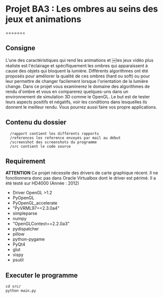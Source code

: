 # Projet BA3 : Les ombres au seins des jeux et animations
=======

## Consigne

L'une des caractéristiques qui rend les animations et ￼les jeux vidéo plus réaliste est l'éclairage et spécifiquement les ombres qui apparaissent à cause des objets qui bloquent la lumière. Différents algorithmes ont été proposés pour améliorer la qualité de ces ombres (hard ou soft) ou pour leur permettre de changer facilement lorsque l'orientation de la lumière change. Dans ce projet vous examinerez le domaine des algorithmes de rendu d'ombre et vous en comparerez quelques-uns dans un environnement de simulation 3D comme le OpenGL. Le but est de tester leurs aspects positifs et négatifs, voir les conditions dans lesquelles ils donnent le meilleur rendu. Vous pourrez aussi faire vos propre 
applications.


## Contenu du dossier
```
  /rapport contient les différents rapports
  /references les reference envoyés par mail au début
  /screenshot des screenshots du programme 
  /src contient le code source
```
## Requirement

**ATTENTION** Ce projet nécessite des drivers de carte graphique récent. Il ne fonctionnera donc pas dans Oracle Virtualbox dont le driver est périmé. Il a été testé sur HD4000 (Année : 2012)

 - Driver OpenGL >1.2
 - PyOpenGL
 - PyOpenGL_accelerate
 - "PyVRML97==2.3.0a4"
 - simpleparse
 - numpy
 - "OpenGLContext==2.2.0a3"
 - pydispatcher
 - pillow
 - python-pygame
 - PyQt4
 - glut
 - vispy
 - psutil

## Executer le programme

```
cd src/
python main.py
```

